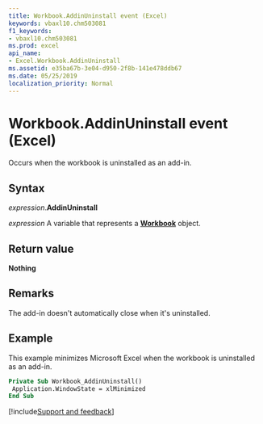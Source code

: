 ```yaml
---
title: Workbook.AddinUninstall event (Excel)
keywords: vbaxl10.chm503081
f1_keywords:
- vbaxl10.chm503081
ms.prod: excel
api_name:
- Excel.Workbook.AddinUninstall
ms.assetid: e35ba67b-3e04-d950-2f8b-141e478ddb67
ms.date: 05/25/2019
localization_priority: Normal
---
```



# Workbook.AddinUninstall event (Excel)

Occurs when the workbook is uninstalled as an add-in.


## Syntax

_expression_.**AddinUninstall**

_expression_ A variable that represents a **[Workbook](Excel.Workbook.md)** object.


## Return value

**Nothing**


## Remarks

The add-in doesn't automatically close when it's uninstalled.


## Example

This example minimizes Microsoft Excel when the workbook is uninstalled as an add-in.

```vb
Private Sub Workbook_AddinUninstall() 
 Application.WindowState = xlMinimized 
End Sub
```



[!include[Support and feedback](~/includes/feedback-boilerplate.md)]